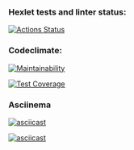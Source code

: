 ### Hexlet tests and linter status:

[![Actions Status](https://github.com/Karamysh/php-project-48/workflows/hexlet-check/badge.svg)](https://github.com/Karamysh/php-project-48/actions)

### Codeclimate:

[![Maintainability](https://api.codeclimate.com/v1/badges/029396f1068d07a15256/maintainability)](https://codeclimate.com/github/Karamysh/php-project-48/maintainability)

[![Test Coverage](https://api.codeclimate.com/v1/badges/029396f1068d07a15256/test_coverage)](https://codeclimate.com/github/Karamysh/php-project-48/test_coverage)

### Asciinema

[![asciicast](https://asciinema.org/a/610232.svg)](https://asciinema.org/a/610232)

[![asciicast](https://asciinema.org/a/610234.svg)](https://asciinema.org/a/610234)
